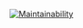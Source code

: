 [![Maintainability](https://api.codeclimate.com/v1/badges/9731497f1d7d96df266e/maintainability)](https://codeclimate.com/github/sshelyagovsky/java-project-61/maintainability)